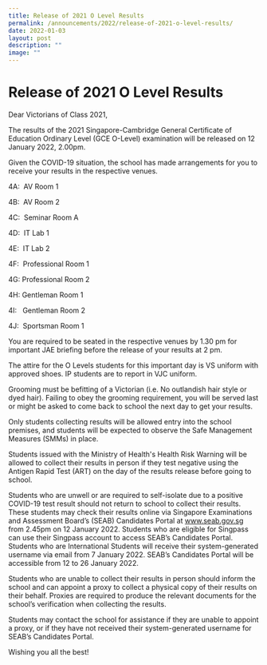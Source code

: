 ```yaml
---
title: Release of 2021 O Level Results
permalink: /announcements/2022/release-of-2021-o-level-results/
date: 2022-01-03
layout: post
description: ""
image: ""
---
```

# **Release of 2021 O Level Results**

Dear Victorians of Class 2021,

The results of the 2021 Singapore-Cambridge General Certificate of Education Ordinary Level (GCE O-Level) examination will be released on 12 January 2022, 2.00pm.

Given the COVID-19 situation, the school has made arrangements for you to receive your results in the respective venues.

4A:  AV Room 1

4B:  AV Room 2

4C:  Seminar Room A

4D:  IT Lab 1

4E:  IT Lab 2

4F:  Professional Room 1

4G: Professional Room 2

4H: Gentleman Room 1

4I:   Gentleman Room 2

4J:  Sportsman Room 1

You are required to be seated in the respective venues by 1.30 pm for important JAE briefing before the release of your results at 2 pm.

The attire for the O Levels students for this important day is VS uniform with approved shoes. IP students are to report in VJC uniform.

Grooming must be befitting of a Victorian (i.e. No outlandish hair style or dyed hair). Failing to obey the grooming requirement, you will be served last or might be asked to come back to school the next day to get your results.

Only students collecting results will be allowed entry into the school premises, and students will be expected to observe the Safe Management Measures (SMMs) in place.

Students issued with the Ministry of Health's Health Risk Warning will be allowed to collect their results in person if they test negative using the Antigen Rapid Test (ART) on the day of the results release before going to school.

Students who are unwell or are required to self-isolate due to a positive COVID-19 test result should not return to school to collect their results. These students may check their results online via Singapore Examinations and Assessment Board’s (SEAB) Candidates Portal at www.seab.gov.sg from 2.45pm on 12 January 2022. Students who are eligible for Singpass can use their Singpass account to access SEAB’s Candidates Portal. Students who are International Students will receive their system-generated username via email from 7 January 2022. SEAB’s Candidates Portal will be accessible from 12 to 26 January 2022.

Students who are unable to collect their results in person should inform the school and can appoint a proxy to collect a physical copy of their results on their behalf. Proxies are required to produce the relevant documents for the school’s verification when collecting the results.

Students may contact the school for assistance if they are unable to appoint a proxy, or if they have not received their system-generated username for SEAB’s Candidates Portal.

Wishing you all the best!